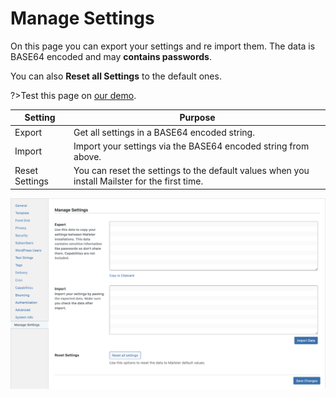 # Manage Settings

On this page you can export your settings and re import them. The data is BASE64 encoded and may **contains passwords**.

You can also **Reset all Settings** to the default ones.

?>Test this page on [our demo](https://demo.mailster.co/wp-admin/edit.php?post_type=newsletter&page=mailster_settings#manage-settings).

| Setting        | Purpose                                                                                        |
| -------------- | ---------------------------------------------------------------------------------------------- |
| Export         | Get all settings in a BASE64 encoded string.                                                   |
| Import         | Import your settings via the BASE64 encoded string from above.                                 |
| Reset Settings | You can reset the settings to the default values when you install Mailster for the first time. |

![Manage Settings Settings Screen](/assets/settings-manage-settings.png)
